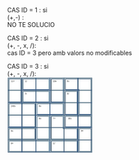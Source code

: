 CAS ID = 1 : si  
(+,-) :  
NO TE SOLUCIO

CAS ID = 2 :  si  
(+, -, x, /):  
cas ID = 3 pero amb valors no modificables

CAS ID = 3 :  si  
(+, -, x, /):  
<img src="../img/6_3.png" width="200">